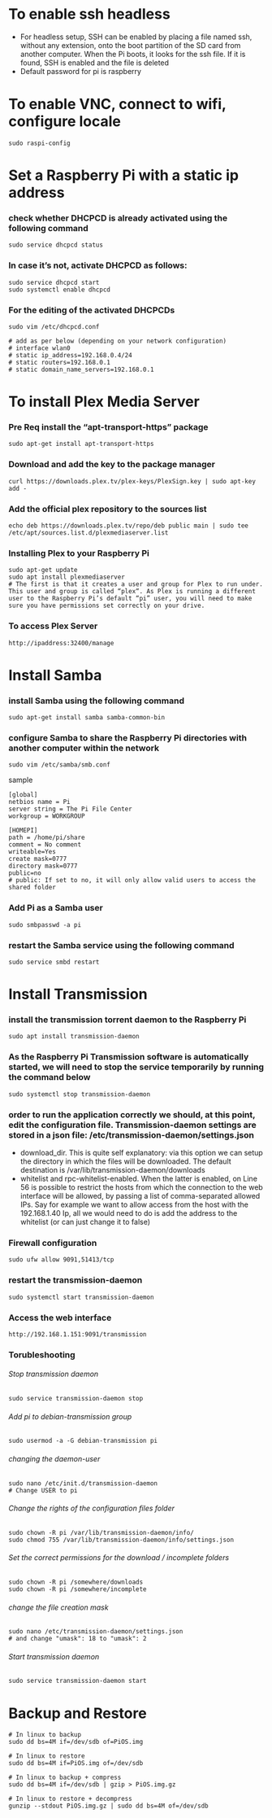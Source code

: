# To enable ssh headless
- For headless setup, SSH can be enabled by placing a file named ssh, without any extension, onto the boot partition of the SD card from another computer. When the Pi boots, it looks for the ssh file. If it is found, SSH is enabled and the file is deleted
- Default password for pi is raspberry

# To enable VNC, connect to wifi, configure locale
```
sudo raspi-config
```
#  Set a Raspberry Pi with a static ip address
### check whether DHCPCD is already activated using the following command
```
sudo service dhcpcd status
```
### In case it’s not, activate DHCPCD as follows:
```
sudo service dhcpcd start
sudo systemctl enable dhcpcd
```

### For the editing of the activated DHCPCDs
```
sudo vim /etc/dhcpcd.conf

# add as per below (depending on your network configuration)
# interface wlan0
# static ip_address=192.168.0.4/24
# static routers=192.168.0.1
# static domain_name_servers=192.168.0.1
```


# To install Plex Media Server

### Pre Req install the “apt-transport-https” package
```
sudo apt-get install apt-transport-https
```

### Download and add the key to the package manager
```
curl https://downloads.plex.tv/plex-keys/PlexSign.key | sudo apt-key add -
```

### Add the official plex repository to the sources list
```
echo deb https://downloads.plex.tv/repo/deb public main | sudo tee /etc/apt/sources.list.d/plexmediaserver.list
```

### Installing Plex to your Raspberry Pi

```
sudo apt-get update
sudo apt install plexmediaserver
# The first is that it creates a user and group for Plex to run under. This user and group is called “plex“. As Plex is running a different user to the Raspberry Pi’s default “pi” user, you will need to make sure you have permissions set correctly on your drive.
```
### To access Plex Server
```
http://ipaddress:32400/manage
```
# Install Samba

### install Samba using the following command
```
sudo apt-get install samba samba-common-bin
```

### configure Samba to share the Raspberry Pi directories with another computer within the network
```
sudo vim /etc/samba/smb.conf
```
sample 
```
[global]
netbios name = Pi
server string = The Pi File Center
workgroup = WORKGROUP

[HOMEPI]
path = /home/pi/share
comment = No comment
writeable=Yes
create mask=0777
directory mask=0777
public=no
# public: If set to no, it will only allow valid users to access the shared folder
```

### Add Pi as a Samba user
```
sudo smbpasswd -a pi
```

### restart the Samba service using the following command
```
sudo service smbd restart
```

# Install Transmission

### install the transmission torrent daemon to the Raspberry Pi
```
sudo apt install transmission-daemon
```

### As the Raspberry Pi Transmission software is automatically started, we will need to stop the service temporarily by running the command below
```
sudo systemctl stop transmission-daemon
```

### order to run the application correctly we should, at this point, edit the configuration file. Transmission-daemon settings are stored in a json file: /etc/transmission-daemon/settings.json
- download_dir. This is quite self explanatory: via this option we can setup the directory in which the files will be downloaded. The default destination is /var/lib/transmission-daemon/downloads
- whitelist and rpc-whitelist-enabled. When the latter is enabled, on Line 56 is possible to restrict the hosts from which the connection to the web interface will be allowed, by passing a list of comma-separated allowed IPs. Say for example we want to allow access from the host with the 192.168.1.40 Ip, all we would need to do is add the address to the whitelist (or can just change it to false)

### Firewall configuration
```
sudo ufw allow 9091,51413/tcp
```

### restart the transmission-daemon
```
sudo systemctl start transmission-daemon
```

### Access the web interface
```
http://192.168.1.151:9091/transmission
```

### Torubleshooting
###### Stop transmission daemon
```
sudo service transmission-daemon stop
```

###### Add pi to debian-transmission group
```
sudo usermod -a -G debian-transmission pi 
```

###### changing the daemon-user
```
sudo nano /etc/init.d/transmission-daemon
# Change USER to pi
```

###### Change the rights of the configuration files folder
```
sudo chown -R pi /var/lib/transmission-daemon/info/
sudo chmod 755 /var/lib/transmission-daemon/info/settings.json 
```

###### Set the correct permissions for the download / incomplete folders
```
sudo chown -R pi /somewhere/downloads
sudo chown -R pi /somewhere/incomplete
```

###### change the file creation mask
```
sudo nano /etc/transmission-daemon/settings.json
# and change "umask": 18 to "umask": 2
```

###### Start transmission daemon
```
sudo service transmission-daemon start

```



# Backup and Restore

```
# In linux to backup
sudo dd bs=4M if=/dev/sdb of=PiOS.img

# In linux to restore
sudo dd bs=4M if=PiOS.img of=/dev/sdb

# In linux to backup + compress
sudo dd bs=4M if=/dev/sdb | gzip > PiOS.img.gz

# In linux to restore + decompress
gunzip --stdout PiOS.img.gz | sudo dd bs=4M of=/dev/sdb

```

